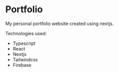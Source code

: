 # Portfolio
My personal portfolio website created using nextjs.

Technologies used:
- Typescript
- React
- Nextjs
- Tailwindcss
- Firebase
